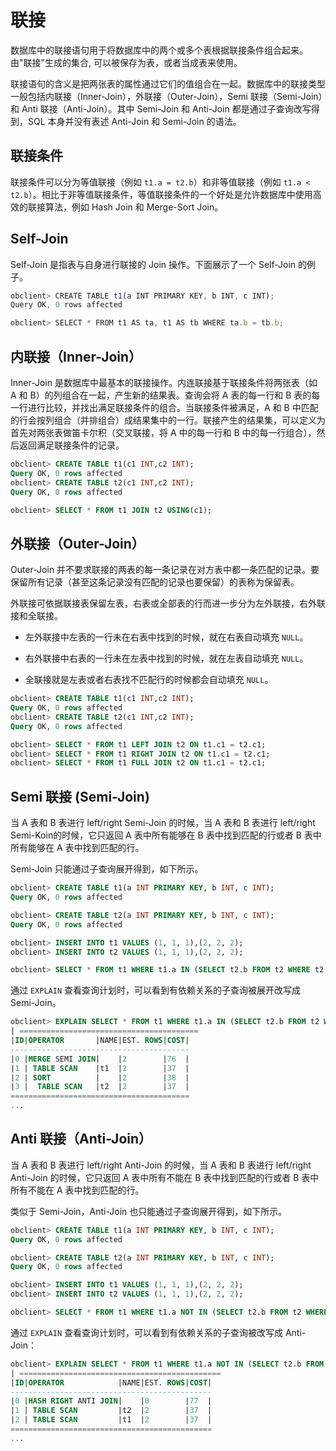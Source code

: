 # 联接

数据库中的联接语句用于将数据库中的两个或多个表根据联接条件组合起来。由"联接"生成的集合, 可以被保存为表，或者当成表来使用。

联接语句的含义是把两张表的属性通过它们的值组合在一起。数据库中的联接类型一般包括内联接（Inner-Join），外联接（Outer-Join），Semi 联接（Semi-Join）和 Anti 联接（Anti-Join）。其中 Semi-Join 和 Anti-Join 都是通过子查询改写得到，SQL 本身并没有表述 Anti-Join 和 Semi-Join 的语法。

## 联接条件

联接条件可以分为等值联接（例如 `t1.a = t2.b`）和非等值联接（例如 `t1.a < t2.b`）。相比于非等值联接条件，等值联接条件的一个好处是允许数据库中使用高效的联接算法，例如 Hash Join 和 Merge-Sort Join。

## Self-Join

Self-Join 是指表与自身进行联接的 Join 操作。下面展示了一个 Self-Join 的例子。

```javascript
obclient> CREATE TABLE t1(a INT PRIMARY KEY, b INT, c INT);
Query OK, 0 rows affected 

obclient> SELECT * FROM t1 AS ta, t1 AS tb WHERE ta.b = tb.b;
```

## 内联接（Inner-Join）

Inner-Join 是数据库中最基本的联接操作。内连联接基于联接条件将两张表（如 A 和 B）的列组合在一起，产生新的结果表。查询会将 A 表的每一行和 B 表的每一行进行比较，并找出满足联接条件的组合。当联接条件被满足，A 和 B 中匹配的行会按列组合（并排组合）成结果集中的一行。联接产生的结果集，可以定义为首先对两张表做笛卡尔积（交叉联接，将 A 中的每一行和 B 中的每一行组合），然后返回满足联接条件的记录。

```sql
obclient> CREATE TABLE t1(c1 INT,c2 INT);
Query OK, 0 rows affected 
obclient> CREATE TABLE t2(c1 INT,c2 INT);
Query OK, 0 rows affected 

obclient> SELECT * FROM t1 JOIN t2 USING(c1);
```

## 外联接（Outer-Join）

Outer-Join 并不要求联接的两表的每一条记录在对方表中都一条匹配的记录。要保留所有记录（甚至这条记录没有匹配的记录也要保留）的表称为保留表。

外联接可依据联接表保留左表，右表或全部表的行而进一步分为左外联接，右外联接和全联接。

* 左外联接中左表的一行未在右表中找到的时候，就在右表自动填充 `NULL`。

* 右外联接中右表的一行未在左表中找到的时候，就在左表自动填充 `NULL`。

* 全联接就是左表或者右表找不匹配行的时候都会自动填充 `NULL`。

```sql
obclient> CREATE TABLE t1(c1 INT,c2 INT);
Query OK, 0 rows affected 
obclient> CREATE TABLE t2(c1 INT,c2 INT);
Query OK, 0 rows affected 

obclient> SELECT * FROM t1 LEFT JOIN t2 ON t1.c1 = t2.c1;
obclient> SELECT * FROM t1 RIGHT JOIN t2 ON t1.c1 = t2.c1;
obclient> SELECT * FROM t1 FULL JOIN t2 ON t1.c1 = t2.c1;
```

## Semi 联接 (Semi-Join)

当 A 表和 B 表进行 left/right Semi-Join 的时候，当 A 表和 B 表进行 left/right Semi-Koin的时候，它只返回 A 表中所有能够在 B 表中找到匹配的行或者 B 表中所有能够在 A 表中找到匹配的行。

Semi-Join 只能通过子查询展开得到，如下所示。

```sql
obclient> CREATE TABLE t1(a INT PRIMARY KEY, b INT, c INT);
Query OK, 0 rows affected 

obclient> CREATE TABLE t2(a INT PRIMARY KEY, b INT, c INT);
Query OK, 0 rows affected 

obclient> INSERT INTO t1 VALUES (1, 1, 1),(2, 2, 2);
obclient> INSERT INTO t2 VALUES (1, 1, 1),(2, 2, 2);

obclient> SELECT * FROM t1 WHERE t1.a IN (SELECT t2.b FROM t2 WHERE t2.c = t1.c);
```

通过 `EXPLAIN` 查看查询计划时，可以看到有依赖关系的子查询被展开改写成 Semi-Join。

```sql
obclient> EXPLAIN SELECT * FROM t1 WHERE t1.a IN (SELECT t2.b FROM t2 WHERE t2.c = t1.c);
| ========================================
|ID|OPERATOR       |NAME|EST. ROWS|COST|
----------------------------------------
|0 |MERGE SEMI JOIN|    |2        |76  |
|1 | TABLE SCAN    |t1  |2        |37  |
|2 | SORT          |    |2        |38  |
|3 |  TABLE SCAN   |t2  |2        |37  |
========================================
...
```

## Anti 联接（Anti-Join）

当 A 表和 B 表进行 left/right Anti-Join 的时候，当 A 表和 B 表进行 left/right Anti-Join 的时候，它只返回 A 表中所有不能在 B 表中找到匹配的行或者 B 表中所有不能在 A 表中找到匹配的行。

类似于 Semi-Join，Anti-Join 也只能通过子查询展开得到，如下所示。

```sql
obclient> CREATE TABLE t1(a INT PRIMARY KEY, b INT, c INT);
Query OK, 0 rows affected 

obclient> CREATE TABLE t2(a INT PRIMARY KEY, b INT, c INT);
Query OK, 0 rows affected 

obclient> INSERT INTO t1 VALUES (1, 1, 1),(2, 2, 2);
obclient> INSERT INTO t2 VALUES (1, 1, 1),(2, 2, 2);

obclient> SELECT * FROM t1 WHERE t1.a NOT IN (SELECT t2.b FROM t2 WHERE t2.c = t1.c);
```

通过 `EXPLAIN` 查看查询计划时，可以看到有依赖关系的子查询被改写成 Anti-Join：

```sql
obclient> EXPLAIN SELECT * FROM t1 WHERE t1.a NOT IN (SELECT t2.b FROM t2 WHERE t2.c = t1.c);
| =============================================
|ID|OPERATOR            |NAME|EST. ROWS|COST|
---------------------------------------------
|0 |HASH RIGHT ANTI JOIN|    |0        |77  |
|1 | TABLE SCAN         |t2  |2        |37  |
|2 | TABLE SCAN         |t1  |2        |37  |
=============================================
...
```
